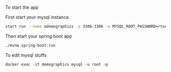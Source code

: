 To start the app

First start your mysql instance
``` bash
start run --name ademographics -p 3306:3306 -e MYSQL_ROOT_PASSWORD=rtxon -d mysql
```

Then start your spring boot app
``` bash
./mvnw spring-boot:run
```

To edit mysql stuffs
``` docker
docker exec -it demographics mysql -u root -p
```